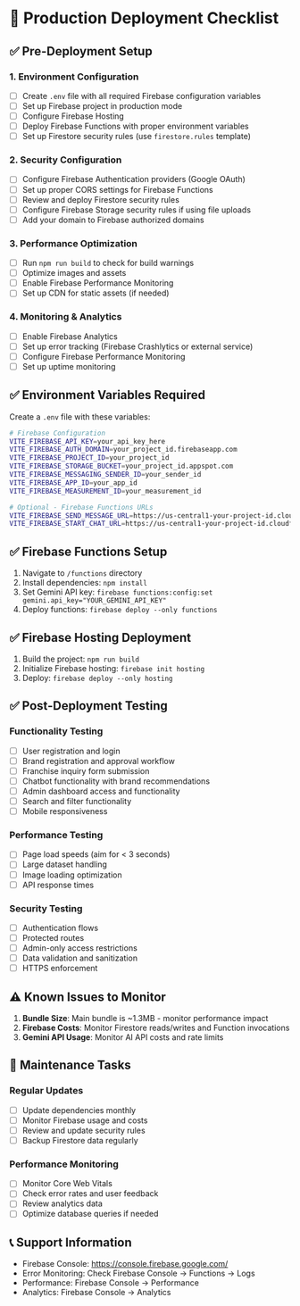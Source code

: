 # 🚀 Production Deployment Checklist

## ✅ Pre-Deployment Setup

### 1. Environment Configuration
- [ ] Create `.env` file with all required Firebase configuration variables
- [ ] Set up Firebase project in production mode
- [ ] Configure Firebase Hosting
- [ ] Deploy Firebase Functions with proper environment variables
- [ ] Set up Firestore security rules (use `firestore.rules` template)

### 2. Security Configuration
- [ ] Configure Firebase Authentication providers (Google OAuth)
- [ ] Set up proper CORS settings for Firebase Functions
- [ ] Review and deploy Firestore security rules
- [ ] Configure Firebase Storage security rules if using file uploads
- [ ] Add your domain to Firebase authorized domains

### 3. Performance Optimization
- [ ] Run `npm run build` to check for build warnings
- [ ] Optimize images and assets
- [ ] Enable Firebase Performance Monitoring
- [ ] Set up CDN for static assets (if needed)

### 4. Monitoring & Analytics
- [ ] Enable Firebase Analytics
- [ ] Set up error tracking (Firebase Crashlytics or external service)
- [ ] Configure Firebase Performance Monitoring
- [ ] Set up uptime monitoring

## ✅ Environment Variables Required

Create a `.env` file with these variables:

```bash
# Firebase Configuration
VITE_FIREBASE_API_KEY=your_api_key_here
VITE_FIREBASE_AUTH_DOMAIN=your_project_id.firebaseapp.com
VITE_FIREBASE_PROJECT_ID=your_project_id
VITE_FIREBASE_STORAGE_BUCKET=your_project_id.appspot.com
VITE_FIREBASE_MESSAGING_SENDER_ID=your_sender_id
VITE_FIREBASE_APP_ID=your_app_id
VITE_FIREBASE_MEASUREMENT_ID=your_measurement_id

# Optional - Firebase Functions URLs
VITE_FIREBASE_SEND_MESSAGE_URL=https://us-central1-your-project-id.cloudfunctions.net/sendMessage
VITE_FIREBASE_START_CHAT_URL=https://us-central1-your-project-id.cloudfunctions.net/startChat
```

## ✅ Firebase Functions Setup

1. Navigate to `/functions` directory
2. Install dependencies: `npm install`
3. Set Gemini API key: `firebase functions:config:set gemini.api_key="YOUR_GEMINI_API_KEY"`
4. Deploy functions: `firebase deploy --only functions`

## ✅ Firebase Hosting Deployment

1. Build the project: `npm run build`
2. Initialize Firebase hosting: `firebase init hosting`
3. Deploy: `firebase deploy --only hosting`

## ✅ Post-Deployment Testing

### Functionality Testing
- [ ] User registration and login
- [ ] Brand registration and approval workflow
- [ ] Franchise inquiry form submission
- [ ] Chatbot functionality with brand recommendations
- [ ] Admin dashboard access and functionality
- [ ] Search and filter functionality
- [ ] Mobile responsiveness

### Performance Testing  
- [ ] Page load speeds (aim for < 3 seconds)
- [ ] Large dataset handling
- [ ] Image loading optimization
- [ ] API response times

### Security Testing
- [ ] Authentication flows
- [ ] Protected routes
- [ ] Admin-only access restrictions
- [ ] Data validation and sanitization
- [ ] HTTPS enforcement

## ⚠️ Known Issues to Monitor

1. **Bundle Size**: Main bundle is ~1.3MB - monitor performance impact
2. **Firebase Costs**: Monitor Firestore reads/writes and Function invocations
3. **Gemini API Usage**: Monitor AI API costs and rate limits

## 🔧 Maintenance Tasks

### Regular Updates
- [ ] Update dependencies monthly
- [ ] Monitor Firebase usage and costs
- [ ] Review and update security rules
- [ ] Backup Firestore data regularly

### Performance Monitoring
- [ ] Monitor Core Web Vitals
- [ ] Check error rates and user feedback
- [ ] Review analytics data
- [ ] Optimize database queries if needed

## 📞 Support Information

- Firebase Console: https://console.firebase.google.com/
- Error Monitoring: Check Firebase Console -> Functions -> Logs
- Performance: Firebase Console -> Performance
- Analytics: Firebase Console -> Analytics